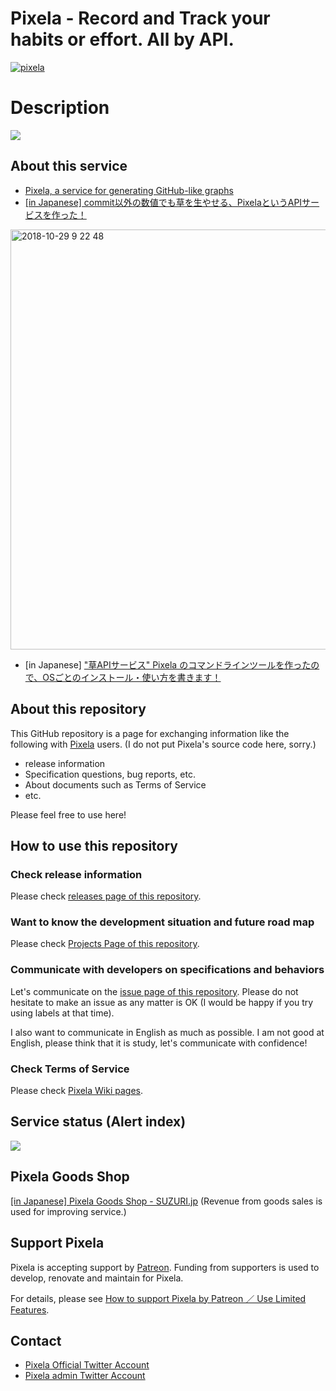 Pixela - Record and Track your habits or effort. All by API.
============
[![pixela][pixela-badge]][pixela]

[pixela-badge]: https://pixe.la/v1/users/pixela/graphs/alert-index.svg?mode=badge
[pixela]: https://pixe.la/v1/users/pixela/graphs/alert-index.html


# Description
[![](https://pixe.la/assets/images/other_images/pixela_color.png)](https://pixe.la)

## About this service
- [Pixela, a service for generating GitHub-like graphs](https://medium.com/@a.know.dev/pixela-a-service-for-generating-github-like-graphs-5867baaa107b)
- [[in Japanese] commit以外の数値でも草を生やせる、PixelaというAPIサービスを作った！](https://blog.a-know.me/entry/2018/10/14/212338)

<img width="672" alt="2018-10-29 9 22 48" src="https://user-images.githubusercontent.com/1097533/47780099-0e27cb80-dd3e-11e8-87ef-426bb7cfc76c.png">


- [in Japanese] ["草APIサービス" Pixela のコマンドラインツールを作ったので、OSごとのインストール・使い方を書きます！](https://blog.a-know.me/entry/2019/02/24/214142)

## About this repository
This GitHub repository is a page for exchanging information like the following with [Pixela](https://pixe.la) users. (I do not put Pixela's source code here, sorry.)

- release information
- Specification questions, bug reports, etc.
- About documents such as Terms of Service
- etc.

Please feel free to use here!

## How to use this repository
### Check release information
Please check [releases page of this repository](https://github.com/a-know/Pixela/releases).

### Want to know the development situation and future road map
Please check [Projects Page of this repository](https://github.com/a-know/Pixela/projects/1).

### Communicate with developers on specifications and behaviors
Let's communicate on the [issue page of this repository](https://github.com/a-know/Pixela/issues).
Please do not hesitate to make an issue as any matter is OK (I would be happy if you try using labels at that time).

I also want to communicate in English as much as possible. I am not good at English, please think that it is study, let's communicate with confidence!

### Check Terms of Service
Please check [Pixela Wiki pages](https://github.com/a-know/Pixela/wiki).

## Service status (Alert index)
[![](https://pixe.la/v1/users/pixela/graphs/alert-index)](https://pixe.la/v1/users/pixela/graphs/alert-index.html)

## Pixela Goods Shop
[[in Japanese] Pixela Goods Shop - SUZURI.jp](https://suzuri.jp/pixela)
(Revenue from goods sales is used for improving service.)


## Support Pixela
Pixela is accepting support by [Patreon](https://www.patreon.com/pixe_la).
Funding from supporters is used to develop, renovate and maintain for Pixela.

For details, please see [How to support Pixela by Patreon ／ Use Limited Features](https://github.com/a-know/Pixela/wiki/How-to-support-Pixela-by-Patreon-%EF%BC%8F-Use-Limited-Features).

## Contact
- [Pixela Official Twitter Account](https://twitter.com/pixela_bird)
- [Pixela admin Twitter Account](https://twitter.com/a_know)
